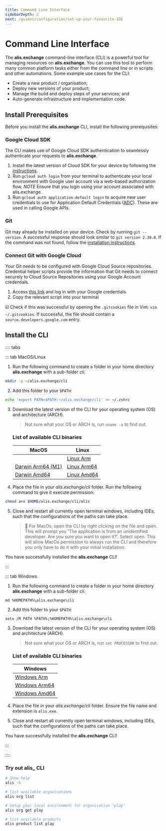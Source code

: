 ```yaml
---
title: Command Line Interface
sidebarDepth: 2
next: /guides/configuration/set-up-your-favourite-IDE
---
```


# Command Line Interface

The **alis.exchange** command-line interface (CLI) is a powerful tool for managing resources on **alis.exchange**.  You can use this tool to perform many common platform tasks either from the command line or in scripts and other automations. Some example use cases for the CLI:

- Create a new product / organisation;
- Deploy new versions of your product;
- Manage the build and deploy steps of your services; and
- Auto-generate infrastructure and implementation code.

## Install Prerequisites

Before you install the **alis.exchange** CLI, install the following prerequisites:

### Google Cloud SDK

The CLI makes use of Google Cloud SDK authentication to seamlessly authenticate your requests to **alis.exchange**.  

1. Install the latest version of Cloud SDK for your device by following the [instructions](https://cloud.google.com/sdk/docs/install).
2. Run `gcloud auth login` from your terminal to authenticate your local environment with Google user account via a web-based authorization flow.
    *NOTE* Ensure that you login using your account associated with alis.exchange.
3. Run `gcloud auth application-default login` to acquire new user credentials to use for Application Default Credentials ([ADC](https://developers.google.com/identity/protocols/application-default-credentials)). These are used in calling Google APIs.

           
### Git

Git may already be installed on your device. Check by running `git --version`. A successful response should look similar to `git version 2.30.0`. If the command was not found, follow the [installation instructions](https://www.atlassian.com/git/tutorials/install-git).

### Connect Git with Google Cloud

Your Git needs to be configured with Google Cloud Source repositories. Credential helper scripts provide the information that Git needs to connect securely to Cloud Source Repositories using your Google Account credentials.

1. Access [this link](https://source.developers.google.com/auth/start?scopes=https://www.googleapis.com/auth/cloud-platform&state=) and log in with your Google credentials
2. Copy the relevant script into your terminal

☑️ Check if this was successful by opening the `.gitcookies` file in Vim: `vim ~/.gitcookies`. If successful, the file should contain a `source.developers.google.com` entry.

## Install the CLI

:::: tabs

::: tab MacOS/Linux

1. Run the following command to create a folder in your home directory **alis.exchange** with a sub-folder _cli_.

```bash
mkdir -p ~/alis.exchange/cli
```

2. Add this folder to your `$PATH`:

```bash
echo 'export PATH=$PATH:~/alis.exchange/cli' >> ~/.zshrc
```

3. Download the latest version of the CLI for your operating system (OS) and architecture (ARCH).

   > Not sure what your OS or ARCH is, run `uname -a` to find out.

   ### List of available CLI binaries

   | MacOS        | Linux  |
      | ------ | -----|
   |   | [Linux Arm](https://files.cli.alis.services/linux/arm64/latest/alis) |
   | [Darwin Arm64 (M1)](https://files.cli.alis.services/darwin/arm64/latest/alis) | [Linux Arm64](https://files.cli.alis.services/linux/arm64/latest/alis) |
   | [Darwin Amd64](https://files.cli.alis.services/darwin/amd64/latest/alis) | [Linux Amd64](https://files.cli.alis.services/linux/arm64/latest/alis) | 

4. Place the file in your _alis.exchange/cli_ folder. Run the following command to give it execute permission:

```bash
chmod a+x $HOME/alis.exchange/cli/alis
```

5. Close and restart all currently open terminal windows, including IDEs, such that the configurations of the paths can take place.

   > 🚩 For MacOs, open the CLI by right clicking on the file and open. This will prompt you 'The application is from an unidentified developer. Are you sure you want to open it?'. Select open. This will allow MacOs permission to always run the CLI and therefore you only have to do it with your initial installation.

You have successfully installed the **alis.exchange** CLI!

:::


::: tab Windows

1. Run the following command to create a folder in your home directory **alis.exchange** with a sub-folder _cli_.

```
md %HOMEPATH%\alis.exchange\cli
```

2. Add this folder to your `$PATH`:

```
setx /M PATH %PATH%;%HOMEPATH%\alis.exchange\cli
```

3. Download the latest version of the CLI for your operating system (OS) and architecture (ARCH).

   > Not sure what your OS or ARCH is, run `set PROCESSOR` to find out.

   ### List of available CLI binaries

   | Windows                                                                        | 
   | ------- |
   | [Windows Arm](https://files.cli.alis.services/windows/arm/latest/alis.exe)     |
   | [Windows Arm64](https://files.cli.alis.services/windows/arm64/latest/alis.exe) |
   | [Windows Amd64](https://files.cli.alis.services/windows/amd64/latest/alis.exe) |
   
4. Place the file in your _alis.exchange/cli_ folder. Ensure the file name and extension is `alis.exe`.

5. Close and restart all currently open terminal windows, including IDEs, such that the configurations of the paths can take place.


You have successfully installed the **alis.exchange** CLI!

:::

::::



### Try out alis_ CLI

```bash
# Show help 
alis -h

# list available organisations
alis org list

# Setup your local environment for organisation 'play'
alis org get play

# list available products
alis product list play
```
